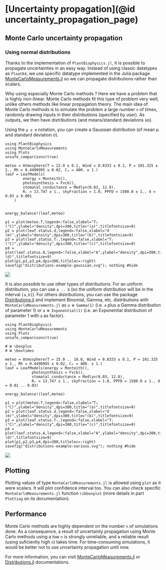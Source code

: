 # [Uncertainty propagation](@id uncertainty_propagation_page)

## Monte Carlo uncertainty propagation

### Using normal distributions

Thanks to the implementation of `PlantBiophysics.jl`, it is possible to propagate uncertainties in an easy way. Instead of using classic datatypes as `Float64`, we use specific datatype implemented in the Julia package [MonteCarloMeasurements.jl](https://github.com/baggepinnen/MonteCarloMeasurements.jl) so we can propagate distributions rather than scalars.

Why using especially Monte Carlo methods ? Here we have a problem that is highly non-linear. Monte Carlo methods fit this type of problem very well, unlike others methods like linear propagation theory. The main idea of Monte Carlo methods is to simulate the problem a large number `n` of times, randomly drawing inputs in their distributions (specified by user). As outputs, we then have distributions (and means/standard deviations so).

Using the `μ ± σ` notation, you can create a Gaussian distribution (of mean μ and standard deviation σ).

```@example
using PlantBiophysics
using MonteCarloMeasurements
using Plots
unsafe_comparisons(true)

meteo = Atmosphere(T = 22.0 ± 0.1, Wind = 0.8333 ± 0.1, P = 101.325 ± 1., Rh = 0.4490995 ± 0.02, Cₐ = 400. ± 1.)
leaf = LeafModels(
        energy = Monteith(),
        photosynthesis = Fvcb(),
        stomatal_conductance = Medlyn(0.03, 12.0),
        Rₛ = 13.747 ± 1., skyFraction = 1.0, PPFD = 1500.0 ± 1., d = 0.03 ± 0.001
    )


energy_balance!(leaf,meteo)

p1 = plot(meteo.T,legend=:false,xlabel="Tₐ (°C)",ylabel="density",dpi=300,title="(a)",titlefontsize=9)
p2 = plot(leaf.status.d,legend=:false,xlabel="d (m)",ylabel="density",dpi=300,title="(b)",titlefontsize=9)
p3 = plot(leaf.status.Tₗ,legend=:false,xlabel="Tₗ (°C)",ylabel="density",dpi=300,title="(c)",titlefontsize=9)
p4 = plot(leaf.status.A,legend=:false,xlabel="A",ylabel="density",dpi=300,title="(d)",titlefontsize=9)
plot(p1,p2,p3,p4,dpi=300,titleloc=:right)
savefig("distributions-example-gaussian.svg"); nothing #hide
```

![](distributions-example-gaussian.svg)

It is also possible to use other types of distributions. For an uniform distribution, you can use `a .. b` (so the uniform distribution will be in the interval `[a,b]`).  For others distributions, you can use the package [Distributions.jl](https://github.com/JuliaStats/Distributions.jl) and implement Binomial, Gamma, etc. distributions with `MonteCarloMeasurements.jl` as `a ⊠ Gamma(1)` (i.e. `a` plus a Gamma distribution of parameter 1) or `a ⊠ Exponential(1)` (i.e. an Exponential distribution of parameter 1 with `a` as factor).

```@example
using PlantBiophysics
using MonteCarloMeasurements
using Plots
unsafe_comparisons(true)

# ⊠ \boxplus
# ⊠ \boxtimes

meteo = Atmosphere(T = 15.0 .. 18.0, Wind = 0.8333 ± 0.1, P = 101.325 ± 1., Rh = 0.4490995 ± 0.02, Cₐ = 400. ± 1.)
leaf = LeafModels(energy = Monteith(),
            photosynthesis = Fvcb(),
            stomatal_conductance = Medlyn(0.03, 12.0),
            Rₛ = 13.747 ± 1., skyFraction = 1.0, PPFD = 1500.0 ± 1., d = 0.01 .. 0.03)

energy_balance!(leaf,meteo)

p1 = plot(meteo.T,legend=:false,xlabel="Tₐ (°C)",ylabel="density",dpi=300,title="(a)",titlefontsize=9)
p2 = plot(leaf.status.d,legend=:false,xlabel="d (m)",ylabel="density",dpi=300,title="(b)",titlefontsize=9)
p3 = plot(leaf.status.Tₗ,legend=:false,xlabel="Tₗ (°C)",ylabel="density",dpi=300,title="(c)",titlefontsize=9)
p4 = plot(leaf.status.A,legend=:false,xlabel="A",ylabel="density",dpi=300,title="(d)",titlefontsize=9)
plot(p1,p2,p3,p4,dpi=300,titleloc=:right)
savefig("distributions-example-various.svg"); nothing #hide
```

![](distributions-example-various.svg)


## Plotting

Plotting values of type `MonteCarloMeasurements.jl` is allowed using `plot` as it were scalars. It will plot confidence interval too. You can also check specific `MonteCarloMeasurements.jl` function `ribbonplot` (more details in part `Plotting` on its documentation).

## Performance

Monte Carlo methods are highly dependent on the number `n` of simulations done. As a consequence, a result of uncertainty propagation using Monte Carlo methods using a low `n` is strongly unreliable, and a reliable result (using suficiently high `n`) takes time. For time-consuming simulations, it would be better not to use uncertainty propagation until now.

For more information, you can visit [MonteCarloMeasurements.jl](https://github.com/baggepinnen/MonteCarloMeasurements.jl) or [Distributions.jl](https://github.com/JuliaStats/Distributions.jl) documentations.
